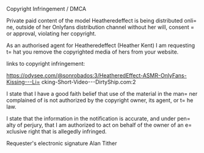 Copyright Infringement / DMCA

Private paid content of the model Heatheredeffect is being distributed onli=
ne, outside of her Onlyfans distribution channel without her will, consent =
or approval, violating her copyright.

As an authorised agent for Heatheredeffect (Heather Kent) I am requesting t=
hat you remove the copyrighted media of hers from your website.


links to copyright infringement:

https://odysee.com/@sonrobados:3/HeatheredEffect-ASMR-OnlyFans-Kissing---Li=
cking-Short-Video---DirtyShip.com:2


I state that I have a good faith belief that use of the material in the man=
ner complained of is not authorized by the copyright owner, its agent, or t=
he law.

I state that the information in the notification is accurate, and under pen=
alty of perjury, that I am authorized to act on behalf of the owner of an e=
xclusive right that is allegedly infringed.

Requester's electronic signature
Alan Tither
<Personal information removed>
